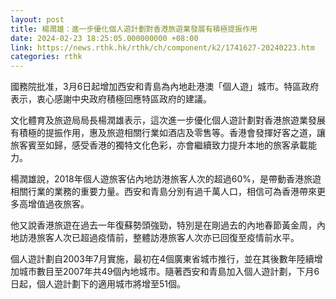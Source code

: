 ```yaml
---
layout: post
title: 楊潤雄：進一步優化個人遊計劃對香港旅遊業發展有積極提振作用
date: 2024-02-23 18:25:05.000000000 +08:00
link: https://news.rthk.hk/rthk/ch/component/k2/1741627-20240223.htm
categories: rthk
---
```


國務院批准，3月6日起增加西安和青島為內地赴港澳「個人遊」城市。特區政府表示，衷心感謝中央政府積極回應特區政府的建議。

文化體育及旅遊局局長楊潤雄表示，這次進一步優化個人遊計劃對香港旅遊業發展有積極的提振作用，惠及旅遊相關行業如酒店及零售等。香港會發揮好客之道，讓旅客賓至如歸，感受香港的獨特文化色彩，亦會繼續致力提升本地的旅客承載能力。
 
楊潤雄說，2018年個人遊旅客佔內地訪港旅客人次的超過60%，是帶動香港旅遊相關行業的業務的重要力量。西安和青島分別有過千萬人口，相信可為香港帶來更多高增值過夜旅客。

他又說香港旅遊在過去一年復蘇勢頭強勁，特別是在剛過去的內地春節黃金周，內地訪港旅客人次已超過疫情前，整體訪港旅客人次亦已回復至疫情前水平。

個人遊計劃自2003年7月實施，最初在4個廣東省城市推行，並在其後數年陸續增加城市數目至2007年共49個內地城市。隨著西安和青島加入個人遊計劃，下月6日起，個人遊計劃下的適用城市將增至51個。
